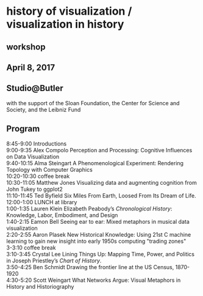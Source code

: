 # history of visualization / visualization in history

## workshop

## April 8, 2017
## Studio@Butler
with the support of the Sloan Foundation, the Center for Science and Society, and the Leibniz Fund

## Program

8:45-9:00	    Introductions									
9:00-9:35	    Alex Compolo		  Perception and Processing: Cognitive Influences on Data Visualization							
9:40-10:15	  Alma Steingart		A Phenomenological Experiment: Rendering Topology with Computer Graphics							
10:20-10:30	  coffee break									
10:30-11:05 	Matthew Jones		  Visualizing data and augmenting cognition from John Tukey to ggplot2 							
11:10-11:45	  Ted Byfield		    Six Miles From Earth, Loosed From Its Dream of Life.							
12:00-1:00	  LUNCH at library									
1:00-1:35	    Lauren Klein	    Elizabeth Peabody’s *Chronological History*: Knowledge, Labor, Embodiment, and Design							
1:40-2:15	    Eamon Bell		    Seeing ear to ear: Mixed metaphors in musical data visualization							
2:20-2:55	    Aaron Plasek		  New Historical Knowledge: Using 21st C machine learning to gain 
                                    new insight into early 1950s computing "trading zones" 							
3-3:10	      coffee break									
3:10-3:45	    Crystal Lee		    Lining Things Up: Mapping Time, Power, and Politics in Joseph Priestley’s *Chart of History*.						
3:50-4:25	    Ben Schmidt		    Drawing the frontier line at the US Census, 1870-1920							
4:30-5:20	    Scott Weingart		What Networks Argue: Visual Metaphors in History and Historiography	


